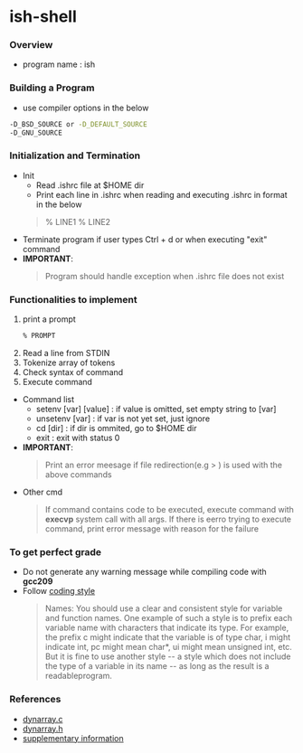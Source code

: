 # ish-shell
### Overview
* program name : ish

### Building a Program
* use compiler options in the below
```bash
-D_BSD_SOURCE or -D_DEFAULT_SOURCE
-D_GNU_SOURCE
```

### Initialization and Termination
* Init
  * Read .ishrc file at $HOME dir
  * Print each line in .ishrc when reading  and executing .ishrc in format in the below
  > % LINE1
  > % LINE2
* Terminate program if user types Ctrl + d or when executing "exit" command
* **IMPORTANT**:
  > Program should handle exception when .ishrc file does not exist
     
### Functionalities to implement
1. print a prompt
   ```bash
   % PROMPT
   ```
2. Read a line from STDIN
3. Tokenize array of tokens
4. Check syntax of command
5. Execute command
  * Command list
    * setenv [var] [value] : if value is omitted, set empty string to [var]
    * unsetenv [var] : if var is not yet set, just ignore
    * cd [dir] : if dir is ommited, go to $HOME dir
    * exit : exit with status 0
  * **IMPORTANT**:
    > Print an error meesage if file redirection(e.g > ) is used with the above commands
  * Other cmd
    > If command contains code to be executed, execute command with **execvp** system call with all args.
    > If there is eerro trying to execute command, print error message with reason for the failure
       

### To get perfect grade
* Do not generate any warning message while compiling code with **gcc209**
* Follow <a href=https://ee209.kaist.ac.kr/style.pdf>coding style</a>
  > Names: You should use a clear and consistent style for variable and function names.
  > One example of such a style is to prefix each variable name with characters
  > that indicate its type. For example, the prefix c might indicate that the variable is of type char,
  > i might indicate int, pc might mean char*, ui might mean unsigned int, etc.
  > But it is fine to use another style -- a style which does not include the type of a variable in its name -- as long as the result is a readableprogram.
   
### References
* <a href=https://ee209.kaist.ac.kr/assignments/assignment5/resource/dynarray.c>dynarray.c</a>
* <a href=https://ee209.kaist.ac.kr/assignments/assignment5/resource/dynarray.h>dynarray.h</a>
* <a href=https://ee209.kaist.ac.kr/assignments/assignment5/shellsupplementary.html>supplementary information</a>
